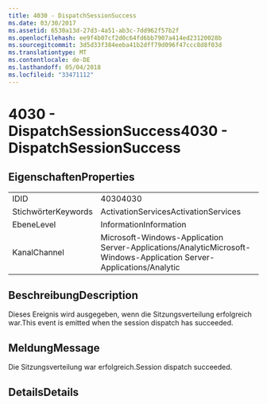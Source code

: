 ```yaml
---
title: 4030 - DispatchSessionSuccess
ms.date: 03/30/2017
ms.assetid: 6530a13d-27d3-4a51-ab3c-7dd962f57b2f
ms.openlocfilehash: ee9f4b07cf2d0c64fd6bb7907a414ed23120028b
ms.sourcegitcommit: 3d5d33f384eeba41b2dff79d096f47ccc8d8f03d
ms.translationtype: MT
ms.contentlocale: de-DE
ms.lasthandoff: 05/04/2018
ms.locfileid: "33471112"
---
```

# <a name="4030---dispatchsessionsuccess"></a><span data-ttu-id="1a934-102">4030 - DispatchSessionSuccess</span><span class="sxs-lookup"><span data-stu-id="1a934-102">4030 - DispatchSessionSuccess</span></span>
## <a name="properties"></a><span data-ttu-id="1a934-103">Eigenschaften</span><span class="sxs-lookup"><span data-stu-id="1a934-103">Properties</span></span>  
  
|||  
|-|-|  
|<span data-ttu-id="1a934-104">ID</span><span class="sxs-lookup"><span data-stu-id="1a934-104">ID</span></span>|<span data-ttu-id="1a934-105">4030</span><span class="sxs-lookup"><span data-stu-id="1a934-105">4030</span></span>|  
|<span data-ttu-id="1a934-106">Stichwörter</span><span class="sxs-lookup"><span data-stu-id="1a934-106">Keywords</span></span>|<span data-ttu-id="1a934-107">ActivationServices</span><span class="sxs-lookup"><span data-stu-id="1a934-107">ActivationServices</span></span>|  
|<span data-ttu-id="1a934-108">Ebene</span><span class="sxs-lookup"><span data-stu-id="1a934-108">Level</span></span>|<span data-ttu-id="1a934-109">Information</span><span class="sxs-lookup"><span data-stu-id="1a934-109">Information</span></span>|  
|<span data-ttu-id="1a934-110">Kanal</span><span class="sxs-lookup"><span data-stu-id="1a934-110">Channel</span></span>|<span data-ttu-id="1a934-111">Microsoft-Windows-Application Server-Applications/Analytic</span><span class="sxs-lookup"><span data-stu-id="1a934-111">Microsoft-Windows-Application Server-Applications/Analytic</span></span>|  
  
## <a name="description"></a><span data-ttu-id="1a934-112">Beschreibung</span><span class="sxs-lookup"><span data-stu-id="1a934-112">Description</span></span>  
 <span data-ttu-id="1a934-113">Dieses Ereignis wird ausgegeben, wenn die Sitzungsverteilung erfolgreich war.</span><span class="sxs-lookup"><span data-stu-id="1a934-113">This event is emitted when the session dispatch has succeeded.</span></span>  
  
## <a name="message"></a><span data-ttu-id="1a934-114">Meldung</span><span class="sxs-lookup"><span data-stu-id="1a934-114">Message</span></span>  
 <span data-ttu-id="1a934-115">Die Sitzungsverteilung war erfolgreich.</span><span class="sxs-lookup"><span data-stu-id="1a934-115">Session dispatch succeeded.</span></span>  
  
## <a name="details"></a><span data-ttu-id="1a934-116">Details</span><span class="sxs-lookup"><span data-stu-id="1a934-116">Details</span></span>
